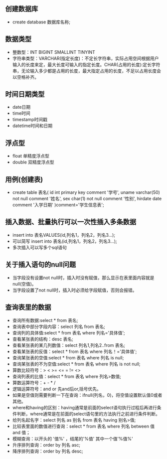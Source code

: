 ## 创建数据库
- create database 数据库名称;
## 数据类型
- 整数型：INT BIGINT SMALLINT TINYINT
- 字符串类型：VARCHAR(指定长度)：不定长字符串，实际占用空间根据用户输入的长度来定，最大长度可输入的指定长度。CHAR(占用的长度):定长字符串，无论输入多少都是占用的长度，最大指定占用的长度，不足以占用长度会以空格补齐。
## 时间日期类型
- date日期
- time时间
- timestamp时间戳
- datetime时间和日期
## 浮点型
- float 单精度浮点型
- double 双精度浮点型
## 用例(创建表)
- create table 表名(
                id int primary key comment '学号',
                uname varchar(50) not null comment '姓名',
                sex char(1) not null comment '性别',
                hirdate date comment '入学日期' 
  )comment='学生信息表';
## 插入数据、批量执行可以一次性插入多条数据
- insert into 表名VALUES(id,列名1，列名2，列名3...);
- 可以简写 insert into 表名(id,列名1，列名2，列名3...);
- 多次插入可以写多个sql语句
## 关于插入语句的null问题
- 当字段没有设置not null时，插入时没有赋值，那么显示在表里面内容就是null(空值)。
- 当字段设置了not null时，插入时必须给字段赋值，否则会报错。
## 查询表里的数据
- 查询所有数据:select * from 表名;
- 查询表中部分字段内容：select 列名 from 表名;
- 查询列的具体值:select * from 表名 where 列名='具体值';
- 查看某张表的结构：desc 表名;
- 查看某张表的某几列数值：select 列名1,列名2..from 表名;
- 查看某张表的反值：select * from 表名 where 列名！='具体值';
- 查询某张表的空值:select * from 表名 where 列名 is null;
- 查询某张表的不为空值:select * from 表名 where 列名 is not null;
- 算数比较符号：> < >= <= = != <>
- 查询列表的比值：select * from 表名 where 列名>数值;
- 算数运算符号：+ - * /
- 逻辑运算符号：and or 先and后or,括号优先。
- 如果是空值则需要判断一下在查询：ifnull(列名，0)，将空值设置默认值0或者其他。
- where和having的区别：having通常是前面的select语句执行过程后再进行条件判断，where通常是在前面的select语句里的方法执行之前进行条件判断。
- 给列名起名字：select 列名 as 别名 from 表名 having 别名>值;
- 比较表里面的数值进行查询：select * from 表名 where 列名 between 值 and 值；
- 模糊查询：以开头的 '值%' ，结尾的'%值' 其中一个值'%值%'
- 升序排列查询：order by 列名 asc;
- 降序排列查询：order by 列名 desc;